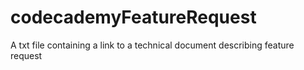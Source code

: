 # codecademyFeatureRequest
A txt file containing a link to a technical document describing feature request

